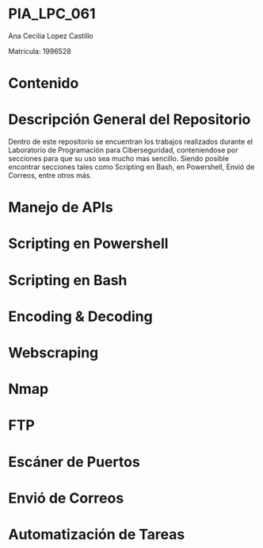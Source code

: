 # PIA_LPC_061

Ana Cecilia Lopez Castillo

Matricula: 1996528

# Contenido

# Descripción General del Repositorio
Dentro de este repositorio se encuentran los trabajos realizados durante el Laboratorio de Programación para Ciberseguridad, conteniendose por secciones para que su uso sea mucho mas sencillo.
Siendo posible encontrar secciones tales como Scripting en Bash, en Powershell, Envió de Correos, entre otros más.


# Manejo de APIs

# Scripting en Powershell

# Scripting en Bash

# Encoding & Decoding


# Webscraping


# Nmap


# FTP


# Escáner de Puertos

# Envió de Correos


# Automatización de Tareas 
